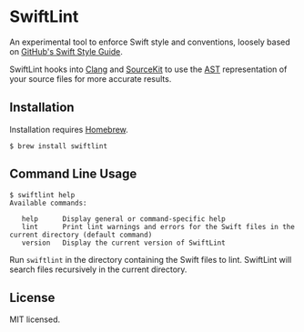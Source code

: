# SwiftLint

An experimental tool to enforce Swift style and conventions, loosely based on
[GitHub's Swift Style Guide](https://github.com/github/swift-style-guide).

SwiftLint hooks into [Clang](http://clang.llvm.org) and
[SourceKit](http://www.jpsim.com/uncovering-sourcekit) to use the
[AST](http://clang.llvm.org/docs/IntroductionToTheClangAST.html) representation
of your source files for more accurate results.

## Installation

Installation requires [Homebrew](http://brew.sh).

`$ brew install swiftlint`

## Command Line Usage

```
$ swiftlint help
Available commands:

   help      Display general or command-specific help
   lint      Print lint warnings and errors for the Swift files in the current directory (default command)
   version   Display the current version of SwiftLint
```

Run `swiftlint` in the directory containing the Swift files to lint. SwiftLint
will search files recursively in the current directory.

## License

MIT licensed.

